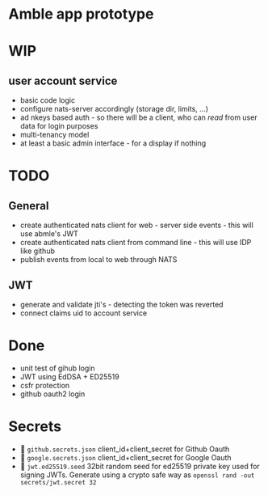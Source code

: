 # Amble app prototype

# WIP

## user account service

 * basic code logic
 * configure nats-server accordingly (storage dir, limits, ...)
 * ad nkeys based auth - so there will be a client, who can _read_ from user data for login purposes
 * multi-tenancy model
 * at least a basic admin interface - for a display if nothing

# TODO

## General

 * create authenticated nats client for web - server side events - this will use abmle's JWT
 * create authenticated nats client from command line - this will use IDP like github
 * publish events from local to web through NATS

## JWT

 * generate and validate jti's - detecting the token was reverted
 * connect claims uid to account service

# Done

 * unit test of gihub login
 * JWT using EdDSA + ED25519
 * csfr protection
 * github oauth2 login

# Secrets

 *   `github.secrets.json` client_id+client_secret for Github Oauth
 *   `google.secrets.json` client_id+client_secret for Google Oauth
 *   `jwt.ed25519.seed` 32bit random seed for ed25519 private key used for
       signing JWTs. Generate using a crypto safe way as `openssl rand -out
       secrets/jwt.secret 32`
